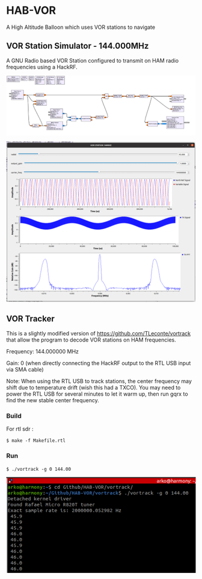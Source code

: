 # HAB-VOR
A High Altitude Balloon which uses VOR stations to navigate

## VOR Station Simulator - 144.000MHz

A GNU Radio based VOR Station configured to transmit on HAM radio frequencies using a HackRF.

![diagram](vor_station_144/screenshots/GNURadio_VOR_Station.png "GNU Radio VOR Station Diagram")

![gui](vor_station_144/screenshots/GNURadio_VOR_Station_GUI.png "GNU Radio VOR Station GUI")

## VOR Tracker

This is a slightly modified version of https://github.com/TLeconte/vortrack that allow the program to decode VOR stations on HAM frequencies.

Frequency: 144.000000 MHz

Gain: 0 (when directly connecting the HackRF output to the RTL USB input via SMA cable)

Note: When using the RTL USB to track stations, the center frequency may shift due to temperature drift (wish this had a TXCO). You may need to power the RTL USB for several minutes to let it warm up, then run gqrx to find the new stable center frequency.

### Build

For rtl sdr :
```
$ make -f Makefile.rtl
```

### Run
```
$ ./vortrack -g 0 144.00
```

![tracker](vor_station_144/screenshots/vortracker_screenshot.png "VOR Tracker")
